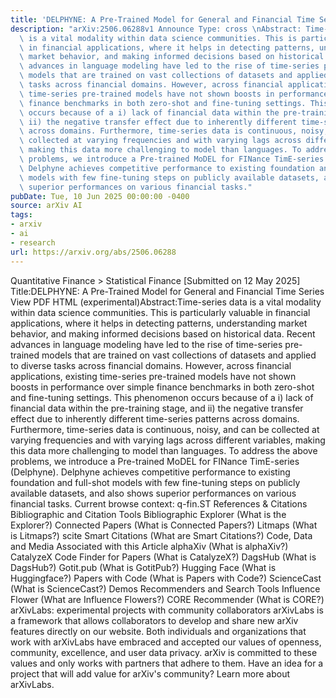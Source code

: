 ```yaml
---
title: 'DELPHYNE: A Pre-Trained Model for General and Financial Time Series'
description: "arXiv:2506.06288v1 Announce Type: cross \nAbstract: Time-series data\
  \ is a vital modality within data science communities. This is particularly valuable\
  \ in financial applications, where it helps in detecting patterns, understanding\
  \ market behavior, and making informed decisions based on historical data. Recent\
  \ advances in language modeling have led to the rise of time-series pre-trained\
  \ models that are trained on vast collections of datasets and applied to diverse\
  \ tasks across financial domains. However, across financial applications, existing\
  \ time-series pre-trained models have not shown boosts in performance over simple\
  \ finance benchmarks in both zero-shot and fine-tuning settings. This phenomenon\
  \ occurs because of a i) lack of financial data within the pre-training stage, and\
  \ ii) the negative transfer effect due to inherently different time-series patterns\
  \ across domains. Furthermore, time-series data is continuous, noisy, and can be\
  \ collected at varying frequencies and with varying lags across different variables,\
  \ making this data more challenging to model than languages. To address the above\
  \ problems, we introduce a Pre-trained MoDEL for FINance TimE-series (Delphyne).\
  \ Delphyne achieves competitive performance to existing foundation and full-shot\
  \ models with few fine-tuning steps on publicly available datasets, and also shows\
  \ superior performances on various financial tasks."
pubDate: Tue, 10 Jun 2025 00:00:00 -0400
source: arXiv AI
tags:
- arxiv
- ai
- research
url: https://arxiv.org/abs/2506.06288
---
```


Quantitative Finance > Statistical Finance
[Submitted on 12 May 2025]
Title:DELPHYNE: A Pre-Trained Model for General and Financial Time Series
View PDF HTML (experimental)Abstract:Time-series data is a vital modality within data science communities. This is particularly valuable in financial applications, where it helps in detecting patterns, understanding market behavior, and making informed decisions based on historical data. Recent advances in language modeling have led to the rise of time-series pre-trained models that are trained on vast collections of datasets and applied to diverse tasks across financial domains. However, across financial applications, existing time-series pre-trained models have not shown boosts in performance over simple finance benchmarks in both zero-shot and fine-tuning settings. This phenomenon occurs because of a i) lack of financial data within the pre-training stage, and ii) the negative transfer effect due to inherently different time-series patterns across domains. Furthermore, time-series data is continuous, noisy, and can be collected at varying frequencies and with varying lags across different variables, making this data more challenging to model than languages. To address the above problems, we introduce a Pre-trained MoDEL for FINance TimE-series (Delphyne). Delphyne achieves competitive performance to existing foundation and full-shot models with few fine-tuning steps on publicly available datasets, and also shows superior performances on various financial tasks.
Current browse context:
q-fin.ST
References & Citations
Bibliographic and Citation Tools
Bibliographic Explorer (What is the Explorer?)
Connected Papers (What is Connected Papers?)
Litmaps (What is Litmaps?)
scite Smart Citations (What are Smart Citations?)
Code, Data and Media Associated with this Article
alphaXiv (What is alphaXiv?)
CatalyzeX Code Finder for Papers (What is CatalyzeX?)
DagsHub (What is DagsHub?)
Gotit.pub (What is GotitPub?)
Hugging Face (What is Huggingface?)
Papers with Code (What is Papers with Code?)
ScienceCast (What is ScienceCast?)
Demos
Recommenders and Search Tools
Influence Flower (What are Influence Flowers?)
CORE Recommender (What is CORE?)
arXivLabs: experimental projects with community collaborators
arXivLabs is a framework that allows collaborators to develop and share new arXiv features directly on our website.
Both individuals and organizations that work with arXivLabs have embraced and accepted our values of openness, community, excellence, and user data privacy. arXiv is committed to these values and only works with partners that adhere to them.
Have an idea for a project that will add value for arXiv's community? Learn more about arXivLabs.